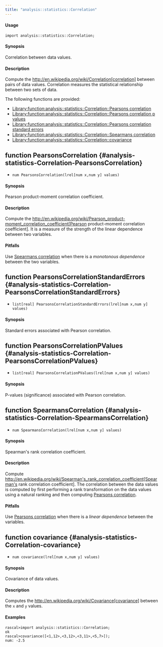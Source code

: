 ```yaml
---
title: "analysis::statistics::Correlation"
---
```


#### Usage

`import analysis::statistics::Correlation;`


#### Synopsis

Correlation between data values.

#### Description

Compute the http://en.wikipedia.org/wiki/Correlation[correlation] between pairs of data values.
Correlation measures the statistical relationship between two sets of data.

The following functions are provided:
* [Library:function:analysis::statistics::Correlation::Pearsons correlation](../../../Library/analysis/statistics/Correlation#analysis::statistics::Correlation-PearsonsCorrelation)
* [Library:function:analysis::statistics::Correlation::Pearsons correlation p values](../../../Library/analysis/statistics/Correlation#analysis::statistics::Correlation-PearsonsCorrelationPValues)
* [Library:function:analysis::statistics::Correlation::Pearsons correlation standard errors](../../../Library/analysis/statistics/Correlation#analysis::statistics::Correlation-PearsonsCorrelationStandardErrors)
* [Library:function:analysis::statistics::Correlation::Spearmans correlation](../../../Library/analysis/statistics/Correlation#analysis::statistics::Correlation-SpearmansCorrelation)
* [Library:function:analysis::statistics::Correlation::covariance](../../../Library/analysis/statistics/Correlation#analysis::statistics::Correlation-covariance)


## function PearsonsCorrelation {#analysis-statistics-Correlation-PearsonsCorrelation}

* ``num PearsonsCorrelation(lrel[num x,num y] values)``


#### Synopsis

Pearson product-moment correlation coefficient.

#### Description

Compute the http://en.wikipedia.org/wiki/Pearson_product-moment_correlation_coefficient[Pearson product-moment correlation coefficient].
It is a measure of the strength of the linear dependence between two variables.

#### Pitfalls

Use [Spearmans correlation](../../../Library/analysis/statistics/Correlation#analysis::statistics::Correlation-SpearmansCorrelation) when there is a *monotonous dependence* between the two variables.

## function PearsonsCorrelationStandardErrors {#analysis-statistics-Correlation-PearsonsCorrelationStandardErrors}

* ``list[real] PearsonsCorrelationStandardErrors(lrel[num x,num y] values)``


#### Synopsis

Standard errors associated with Pearson correlation. 

## function PearsonsCorrelationPValues {#analysis-statistics-Correlation-PearsonsCorrelationPValues}

* ``list[real] PearsonsCorrelationPValues(lrel[num x,num y] values)``


#### Synopsis

P-values (significance) associated with Pearson correlation.

## function SpearmansCorrelation {#analysis-statistics-Correlation-SpearmansCorrelation}

* ``num SpearmansCorrelation(lrel[num x,num y] values)``


#### Synopsis

Spearman's rank correlation coefficient.

#### Description

Compute http://en.wikipedia.org/wiki/Spearman's_rank_correlation_coefficient[Spearman's rank correlation coefficient].
The correlation between the data values is computed by first performing a rank transformation
on the data values using a natural ranking and then computing [Pearsons correlation](../../../Library/analysis/statistics/Correlation#analysis::statistics::Correlation-PearsonsCorrelation).

#### Pitfalls

Use [Pearsons correlation](../../../Library/analysis/statistics/Correlation#analysis::statistics::Correlation-PearsonsCorrelation) when there is a *linear dependence* between the variables.

## function covariance {#analysis-statistics-Correlation-covariance}

* ``num covariance(lrel[num x,num y] values)``


#### Synopsis

Covariance of data values.

#### Description

Computes the http://en.wikipedia.org/wiki/Covariance[covariance] between the `x` and `y` values.

#### Examples


```rascal-shell
rascal>import analysis::statistics::Correlation;
ok
rascal>covariance([<1,12>,<3,12>,<3,11>,<5,7>]);
num: -2.5
```

